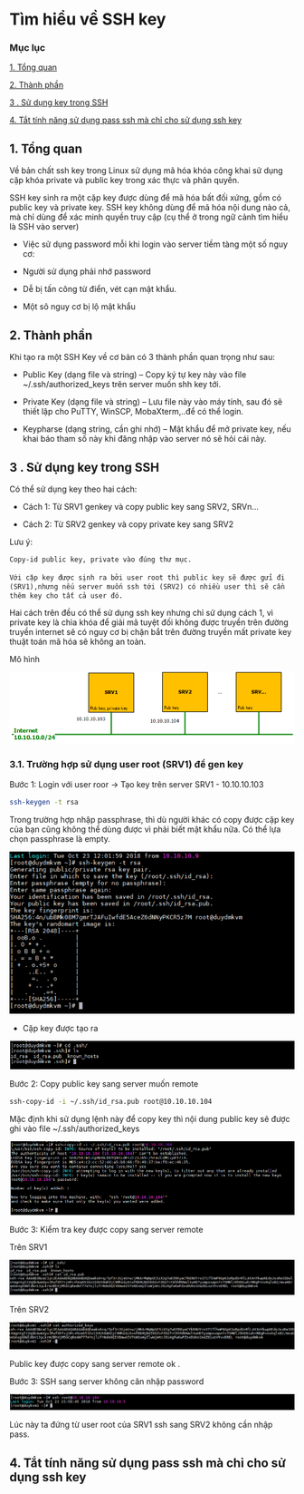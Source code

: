 # Tìm hiểu về SSH key


### Mục lục

[1. Tổng quan](#tongquan)

[2. Thành phần](#thanhphan)

[3 . Sử dụng key trong SSH](#sudung)

[4. Tắt tính năng sử dụng pass ssh mà chỉ cho sử dụng ssh key](#ssh)

<a name="tongquan"></a>
## 1. Tổng quan

Về bản chất ssh key trong Linux sử dụng mã hóa khóa công khai sử dụng cặp khóa private và public key trong xác thực và phân quyền.

SSH key sinh ra một cặp key được dùng để mã hóa bất đối xứng, gồm có public key và private key. SSH key không dùng để mã hóa nội dung nào cả, mà chỉ dùng để xác minh quyền truy cập (cụ thể ở trong ngữ cảnh tìm hiểu là SSH vào server)


- Việc sử dụng password mỗi khi login vào server tiềm tàng một số nguy cơ:

+ Người sử dụng phải nhớ password

+ Dễ bị tấn công từ điển, vét cạn mật khẩu.

+ Một sô nguy cơ bị lộ mật khẩu

<a name="thanhphan"></a>
## 2. Thành phần

Khi tạo ra một SSH Key về cơ bản có 3 thành phần quan trọng như sau:

+ Public Key (dạng file và string) – Copy ký tự key này vào file ~/.ssh/authorized_keys trên server muốn shh key tới.

+ Private Key (dạng file và string) – Lưu file này vào máy tính, sau đó sẽ thiết lập cho PuTTY, WinSCP, MobaXterm,..để có thể login.

+ Keypharse (dạng string, cần ghi nhớ) – Mật khẩu để mở private key, nếu khai báo tham số này khi đăng nhập vào server nó sẽ hỏi cái này.

<a name="sudung"></a>
## 3 . Sử dụng key trong SSH

Có thể sử dụng key theo hai cách:

+ Cách 1: Từ SRV1 genkey và copy public key sang SRV2, SRVn...

+ Cách 2: Từ SRV2 genkey và copy private key sang SRV2

Lưu ý: 

	Copy-id public key, private vào đúng thư mục.
	
	Với cặp key được sịnh ra bởi user root thì public key sẽ được gửi đi (SRV1),nhưng nếu server muốn ssh tới (SRV2) có nhiều user thì sẽ cần thêm key cho tất cả user đó.

Hai cách trên đều có thể sử dụng ssh key nhưng chỉ sử dụng cách 1, vì private key là chìa khóa để giải mã tuyệt đối không được truyền trên đường truyền internet sẽ có nguy cơ bị chặn bắt trên đường truyền mất private key thuật toán mã hóa sẽ không an toàn.

Mô hình

![](../images/ssh1.png)

### 3.1. Trường hợp sử dụng user root (SRV1) để gen key

Bước 1: Login với user roor -> Tạo key trên server SRV1 - 10.10.10.103

```sh
ssh-keygen -t rsa
```
Trong trường hợp nhập passphrase, thì dù người khác có copy được cặp key của bạn cũng không thể dùng được vì phải biết mật khẩu nữa. Có thể lựa chọn passphrase là empty.

![](../images/Screenshot_105.png)

- Cặp key được tạo ra

![](../images/Screenshot_106.png)

Bước 2: Copy public key sang server muốn remote

```sh
ssh-copy-id -i ~/.ssh/id_rsa.pub root@10.10.10.104

```

Mặc định khi sử dụng lệnh này để copy key thì nội dung public key sẽ được ghi vào file ~/.ssh/authorized_keys

![](../images/Screenshot_107.png)

Bước 3: Kiểm tra key được copy sang server remote

Trên SRV1

![](../images/Screenshot_108.png)

Trên SRV2

![](../images/Screenshot_109.png)

Public key được copy sang server remote ok .

Bước 3: SSH sang server không cân nhập password

![](../images/Screenshot_110.png)

Lúc này ta đứng từ user root của SRV1 ssh sang SRV2 không cần nhập pass.

<a name="ssh"></a>
## 4. Tắt tính năng sử dụng pass ssh mà chỉ cho sử dụng ssh key












